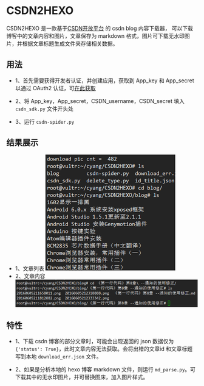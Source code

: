# CSDN2HEXO

CSDN2HEXO 是一款基于[CSDN开放平台](http://open.csdn.net/) 的 csdn blog 内容下载器， 可以下载博客中的文章内容和图片，文章保存为 markdown 格式，图片可下载无水印图片，并根据文章标题生成文件夹存储相关数据。

## 用法
- 1、首先需要获得开发者认证，并创建应用，获取到 App_key 和 App_secret 以通过 OAuth2 认证，可[在此获取](http://open.csdn.net/apps/createapp)

- 2、将 App_key，App_secret，CSDN_username，CSDN_secret 填入 `csdn_sdk.py` 文件开头处

- 3、运行 `csdn-spider.py`

## 结果展示
- 1、文章列表 
	![文章列表](https://github.com/cyang812/CSDN2HEXO/raw/master/1.png)
- 2、文章内容 	
	![博客内容](https://github.com/cyang812/CSDN2HEXO/raw/master/2.png)


## 特性
- 1、下载 csdn 博客的部分文章时，可能会出现返回的 json 数据仅为 `{'status': True}`，此时文章内容无法获取。会将出错的文章id 和文章标题写到本地 `download_err.json` 文件。

- 2、如果是分析本地的 hexo 博客 markdown 文件，则运行 `md_parse.py`。可下载其中的无水印图片，并可替换图床，加入图片样式。


